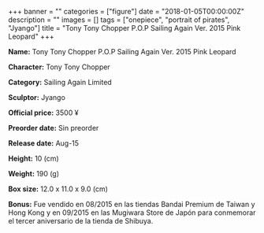 +++
banner = ""
categories = ["figure"]
date = "2018-01-05T00:00:00Z"
description = ""
images = []
tags = ["onepiece", "portrait of pirates", "Jyango"]
title = "Tony Tony Chopper P.O.P Sailing Again Ver. 2015 Pink Leopard"
+++

**Name:** Tony Tony Chopper P.O.P Sailing Again Ver. 2015 Pink Leopard

**Character:** Tony Tony Chopper

**Category:** Sailing Again  Limited 

**Sculptor:** Jyango

**Official price:** 3500 ¥

**Preorder date:** Sin preorder

**Release date:** Aug-15

**Height:** 10 (cm)

**Weight:** 190 (g)

**Box size:** 12.0 x 11.0 x 9.0 (cm)

**Bonus:** Fue vendido en 08/2015 en las tiendas Bandai Premium de Taiwan y Hong Kong y en 09/2015 en las Mugiwara Store de Japón para conmemorar el tercer aniversario de la tienda de Shibuya.
